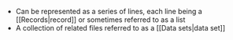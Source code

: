 - Can be represented as a series of lines, each line being a [[Records|record]] or sometimes referred to as a list
- A collection of related files referred to as a [[Data sets|data set]]
